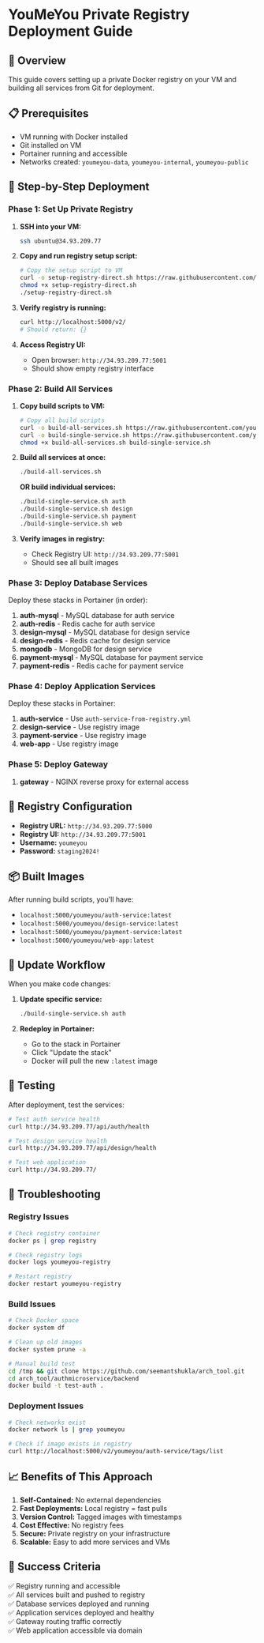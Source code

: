 # YouMeYou Private Registry Deployment Guide

## 🎯 Overview
This guide covers setting up a private Docker registry on your VM and building all services from Git for deployment.

## 📋 Prerequisites
- VM running with Docker installed
- Git installed on VM
- Portainer running and accessible
- Networks created: `youmeyou-data`, `youmeyou-internal`, `youmeyou-public`

## 🚀 Step-by-Step Deployment

### Phase 1: Set Up Private Registry

1. **SSH into your VM:**
   ```bash
   ssh ubuntu@34.93.209.77
   ```

2. **Copy and run registry setup script:**
   ```bash
   # Copy the setup script to VM
   curl -o setup-registry-direct.sh https://raw.githubusercontent.com/your-repo/setup-registry-direct.sh
   chmod +x setup-registry-direct.sh
   ./setup-registry-direct.sh
   ```

3. **Verify registry is running:**
   ```bash
   curl http://localhost:5000/v2/
   # Should return: {}
   ```

4. **Access Registry UI:**
   - Open browser: `http://34.93.209.77:5001`
   - Should show empty registry interface

### Phase 2: Build All Services

1. **Copy build scripts to VM:**
   ```bash
   # Copy all build scripts
   curl -o build-all-services.sh https://raw.githubusercontent.com/your-repo/build-all-services.sh
   curl -o build-single-service.sh https://raw.githubusercontent.com/your-repo/build-single-service.sh
   chmod +x build-all-services.sh build-single-service.sh
   ```

2. **Build all services at once:**
   ```bash
   ./build-all-services.sh
   ```

   **OR build individual services:**
   ```bash
   ./build-single-service.sh auth
   ./build-single-service.sh design
   ./build-single-service.sh payment
   ./build-single-service.sh web
   ```

3. **Verify images in registry:**
   - Check Registry UI: `http://34.93.209.77:5001`
   - Should see all built images

### Phase 3: Deploy Database Services

Deploy these stacks in Portainer (in order):

1. **auth-mysql** - MySQL database for auth service
2. **auth-redis** - Redis cache for auth service
3. **design-mysql** - MySQL database for design service
4. **design-redis** - Redis cache for design service
5. **mongodb** - MongoDB for design service
6. **payment-mysql** - MySQL database for payment service
7. **payment-redis** - Redis cache for payment service

### Phase 4: Deploy Application Services

Deploy these stacks in Portainer:

1. **auth-service** - Use `auth-service-from-registry.yml`
2. **design-service** - Use registry image
3. **payment-service** - Use registry image
4. **web-app** - Use registry image

### Phase 5: Deploy Gateway

1. **gateway** - NGINX reverse proxy for external access

## 🔧 Registry Configuration

- **Registry URL:** `http://34.93.209.77:5000`
- **Registry UI:** `http://34.93.209.77:5001`
- **Username:** `youmeyou`
- **Password:** `staging2024!`

## 📦 Built Images

After running build scripts, you'll have:

- `localhost:5000/youmeyou/auth-service:latest`
- `localhost:5000/youmeyou/design-service:latest`
- `localhost:5000/youmeyou/payment-service:latest`
- `localhost:5000/youmeyou/web-app:latest`

## 🔄 Update Workflow

When you make code changes:

1. **Update specific service:**
   ```bash
   ./build-single-service.sh auth
   ```

2. **Redeploy in Portainer:**
   - Go to the stack in Portainer
   - Click "Update the stack"
   - Docker will pull the new `:latest` image

## 🧪 Testing

After deployment, test the services:

```bash
# Test auth service health
curl http://34.93.209.77/api/auth/health

# Test design service health
curl http://34.93.209.77/api/design/health

# Test web application
curl http://34.93.209.77/
```

## 🚨 Troubleshooting

### Registry Issues
```bash
# Check registry container
docker ps | grep registry

# Check registry logs
docker logs youmeyou-registry

# Restart registry
docker restart youmeyou-registry
```

### Build Issues
```bash
# Check Docker space
docker system df

# Clean up old images
docker system prune -a

# Manual build test
cd /tmp && git clone https://github.com/seemantshukla/arch_tool.git
cd arch_tool/authmicroservice/backend
docker build -t test-auth .
```

### Deployment Issues
```bash
# Check networks exist
docker network ls | grep youmeyou

# Check if image exists in registry
curl http://localhost:5000/v2/youmeyou/auth-service/tags/list
```

## 📈 Benefits of This Approach

1. **Self-Contained:** No external dependencies
2. **Fast Deployments:** Local registry = fast pulls
3. **Version Control:** Tagged images with timestamps
4. **Cost Effective:** No registry fees
5. **Secure:** Private registry on your infrastructure
6. **Scalable:** Easy to add more services and VMs

## 🎉 Success Criteria

✅ Registry running and accessible  
✅ All services built and pushed to registry  
✅ Database services deployed and running  
✅ Application services deployed and healthy  
✅ Gateway routing traffic correctly  
✅ Web application accessible via domain 